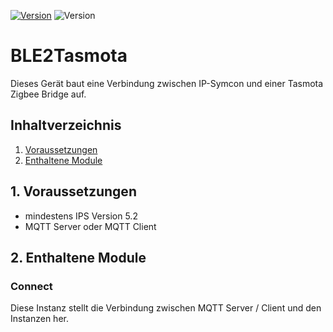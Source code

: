 [![Version](https://img.shields.io/badge/Symcon-PHPModul-red.svg)](https://www.symcon.de/service/dokumentation/entwicklerbereich/sdk-tools/sdk-php/)
![Version](https://img.shields.io/badge/Symcon%20Version-5.5%20%3E-blue.svg)


# BLE2Tasmota
Dieses Gerät baut eine Verbindung zwischen IP-Symcon und einer Tasmota Zigbee Bridge auf.

## Inhaltverzeichnis
1. [Voraussetzungen](#1-voraussetzungen)
2. [Enthaltene Module](#2-enthaltene-module)


## 1. Voraussetzungen

* mindestens IPS Version 5.2
* MQTT Server oder MQTT Client

## 2. Enthaltene Module

### Connect
Diese Instanz stellt die Verbindung zwischen MQTT Server / Client und den Instanzen her.


